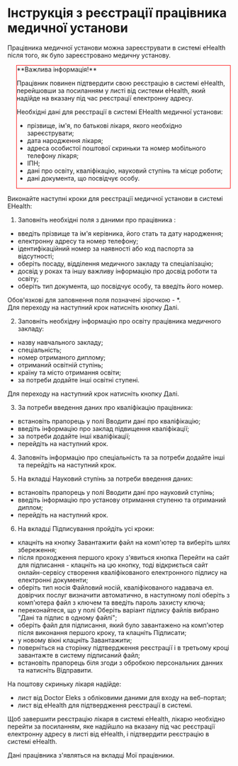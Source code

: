 # Інструкція з реєстрації працівника медичної установи

Працівника медичної установи можна зареєструвати в системі eHealth після того, як було зареєстровано медичну установу.    

<div style="border: 1px solid red; margin-left: 20px">**Важлива інформація!**   

Працівник повинен підтвердити свою реєстрацію в системі eHealth, перейшовши за посиланням у листі від системи eHealth, який надійде на вказану під час реєстрації електронну адресу.  

Необхідні дані для реєстрації в системі EHealth медичної установи:   
- прізвище, ім'я, по батькові лікаря, якого необхідно зареєструвати;
- дата народження лікаря;
- адреса особистої поштової скриньки та номер мобільного телефону лікаря;
- ІПН;
- дані про освіту, кваліфікацію, науковий ступінь та місце роботи;
- дані документа, що посвідчує особу.</div>     

Виконайте наступні кроки для реєстрації медичної установи в системі EHealth:   

1. Заповніть необхідні поля з даними про працівника :

- введіть прізвище та ім'я керівника, його стать та дату народження; 
- електронну адресу та номер телефону;
- ідентифікаційний номер за наявності або код паспорта за відсутності;
- оберіть посаду, відділення медичного закладу та спеціалізацію;
- досвід у роках та іншу важливу інформацію про  досвід роботи та освіту;
- оберіть тип документа, що посвідчує особу, та введіть його номер.   

Обов'язкові для заповнення поля позначені зірочкою - *.   
Для переходу на наступний крок натисніть кнопку Далі.

2. Заповніть необхідну інформацію про освіту працівника медичного закладу:

- назву навчального закладу;
- спеціальність;
- номер отриманого диплому;
- отриманий освітній ступінь;
- країну та місто отримання освіти;
- за потреби додайте інші освітні ступені.   

Для переходу на наступний крок натисніть кнопку Далі.

3. За потреби введення даних про кваліфікацію працівника:

- встановіть прапорець у полі Вводити дані про кваліфікацію;
- введіть інформацію про заклад підвищення кваліфікації;
- за потреби додайте інші кваліфікації;
- перейдіть на наступний крок.

4. Заповніть інформацію про спеціальність та за потреби додайте інші та перейдіть на наступний крок.

5. На вкладці Науковий ступінь за потреби введення даних:

- встановіть прапорець у полі Вводити дані про науковий ступінь;
- введіть інформацію про установу отримання ступеню та отриманий диплом;
- перейдіть на наступний крок.

6. На вкладці Підписування пройдіть усі кроки:
- клацніть на кнопку Завантажити файл на комп'ютер та виберіть шлях збереження;
- після проходження першого кроку з'явиться кнопка Перейти на сайт для підписання - клацніть на цю кнопку, тоді відкриється сайт онлайн-сервісу створення кваліфікованого електронного підпису на електронні документи;
- оберіть тип носія Файловий носій, кваліфікованого надавача ел. довірчих послуг визначити автоматично, в наступному полі оберіть з комп'ютера файл з ключем та введіть пароль захисту ключа;
- переконайтеся, що у полі Оберіть варіант підпису файлів вибрано "Дані та підпис в одному файлі";
- оберіть файл для підписання, який було завантажено на комп'ютер після виконання першого кроку, та клацніть Підписати;
- у новому вікні клацніть Завантажити;
- поверніться на сторінку підтвердження реєстрації і в третьому кроці завантажте в систему підписаний файл;
- встановіть прапорець біля згоди з обробкою персональних данних та натисніть Відправити.   

На поштову скриньку лікаря надійде:

- лист від Doctor Eleks з обліковими даними для входу на веб-портал;
- лист від eHealth для підтвердження реєстрації в системі.   

Щоб завершити реєстрацію лікаря в системі eHealth, лікарю необхідно перейти за посиланням, яке надійшло на вказану під час реєстрації електронну адресу в листі від eHealth, і підтвердити реєстрацію в системі eHealth.

Дані працівника з'являться на вкладці Мої працівники.